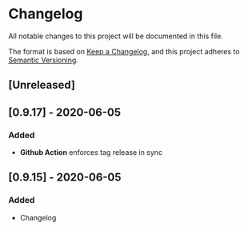 # Changelog 
All notable changes to this project will be documented in this file.

The format is based on [Keep a Changelog](https://keepachangelog.com/en/1.0.0/),
and this project adheres to [Semantic Versioning](https://semver.org/spec/v2.0.0.html).

## [Unreleased]

## [0.9.17] - 2020-06-05
### Added
- **Github Action** enforces tag release in sync

## [0.9.15] - 2020-06-05
### Added
- Changelog
